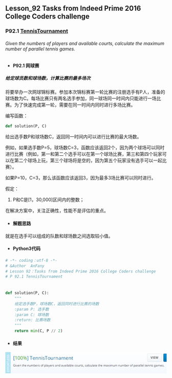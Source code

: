 ## Lesson_92 Tasks from Indeed Prime 2016 College Coders challenge


### P92.1 [TennisTournament](https://app.codility.com/programmers/lessons/92-tasks_from_indeed_prime_2016_college_coders_challenge/tennis_tournament/) 


###### Given the numbers of players and available courts, calculate the maximum number of parallel tennis games.

* #### P92.1 网球赛

##### 给定球员数和球场数，计算比赛的最多场次

将要举办一次网球锦标赛。参加本次锦标赛第一轮比赛的注册选手有P人，准备的球场数为C。每场比赛只有两名选手参加，同一球场同一时间内只能进行一场比赛。为了快速完成第一轮，需要在同一时间内同时进行多场比赛。

编写函数：
```python
def solution(P, C)
```
给出选手数P和球场数C，返回同一时间内可以进行比赛的最大场数。

例如，如果选手数P=5，球场数C=3，函数应该返回2个，因为两个球场可以同时进行比赛（例如，第一和第二个选手可以在第一个球场比赛，第三和第四个玩家可以在第二个球场上玩，第三个球场将是空的，因为第五个玩家没有选手可以一起比赛）。

如果P=10，C=3，那么该函数应该返回3，因为最多3场比赛可以同时进行。


假定：
  1. P和C是[1，30,000]区间内的整数；
  
在解决方案中，关注正确性，性能不是评估的重点。


* #### 解题思路

就是在选手可以组成的队数和球场数之间选取较小值。
 

* #### Python3代码

```python
# -*- coding：utf-8 -*-
# &Author  AnFany
# Lesson 92：Tasks from Indeed Prime 2016 College Coders challenge
# P 92.1 TennisTournament


def solution(P, C):
    """
    给定选手数P，球场数C，返回同时进行比赛的场数
    :param P: 选手数
    :param C: 球场数
    :return: 比赛场数
    """
    return min(C, P // 2)
```

* #### 结果


![image](https://github.com/Anfany/Codility-Lessons-By-Python3/blob/master/L92_Tasks%20from%20Indeed%20Prime%202016%20College%20Coders%20challenge/92.1.png)
